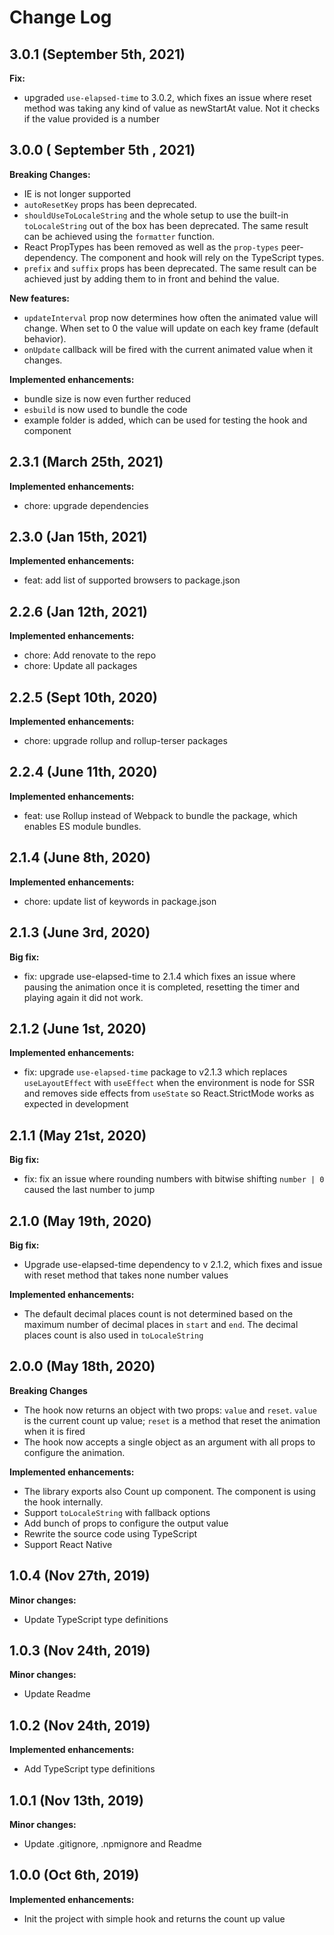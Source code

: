 # Change Log

## 3.0.1 (September 5th, 2021)

**Fix:**

- upgraded `use-elapsed-time` to 3.0.2, which fixes an issue where reset method was taking any kind of value as newStartAt value. Not it checks if the value provided is a number

## 3.0.0 ( September 5th , 2021)

**Breaking Changes:**

- IE is not longer supported
- `autoResetKey` props has been deprecated.
- `shouldUseToLocaleString` and the whole setup to use the built-in `toLocaleString` out of the box has been deprecated. The same result can be achieved using the `formatter` function.
- React PropTypes has been removed as well as the `prop-types` peer-dependency. The component and hook will rely on the TypeScript types.
- `prefix` and `suffix` props has been deprecated. The same result can be achieved just by adding them to in front and behind the value.

**New features:**

- `updateInterval` prop now determines how often the animated value will change. When set to 0 the value will update on each key frame (default behavior).
- `onUpdate` callback will be fired with the current animated value when it changes.

**Implemented enhancements:**

- bundle size is now even further reduced
- `esbuild` is now used to bundle the code
- example folder is added, which can be used for testing the hook and component

## 2.3.1 (March 25th, 2021)

**Implemented enhancements:**

- chore: upgrade dependencies

## 2.3.0 (Jan 15th, 2021)

**Implemented enhancements:**

- feat: add list of supported browsers to package.json

## 2.2.6 (Jan 12th, 2021)

**Implemented enhancements:**

- chore: Add renovate to the repo
- chore: Update all packages

## 2.2.5 (Sept 10th, 2020)

**Implemented enhancements:**

- chore: upgrade rollup and rollup-terser packages

## 2.2.4 (June 11th, 2020)

**Implemented enhancements:**

- feat: use Rollup instead of Webpack to bundle the package, which enables ES module bundles.

## 2.1.4 (June 8th, 2020)

**Implemented enhancements:**

- chore: update list of keywords in package.json

## 2.1.3 (June 3rd, 2020)

**Big fix:**

- fix: upgrade use-elapsed-time to 2.1.4 which fixes an issue where pausing the animation once it is completed, resetting the timer and playing again it did not work.

## 2.1.2 (June 1st, 2020)

**Implemented enhancements:**

- fix: upgrade `use-elapsed-time` package to v2.1.3 which replaces `useLayoutEffect` with `useEffect` when the environment is node for SSR and removes side effects from `useState` so React.StrictMode works as expected in development

## 2.1.1 (May 21st, 2020)

**Big fix:**

- fix: fix an issue where rounding numbers with bitwise shifting `number | 0` caused the last number to jump

## 2.1.0 (May 19th, 2020)

**Big fix:**

- Upgrade use-elapsed-time dependency to v 2.1.2, which fixes and issue with reset method that takes none number values

**Implemented enhancements:**

- The default decimal places count is not determined based on the maximum number of decimal places in `start` and `end`. The decimal places count is also used in `toLocaleString`

## 2.0.0 (May 18th, 2020)

**Breaking Changes**

- The hook now returns an object with two props: `value` and `reset`. `value` is the current count up value; `reset` is a method that reset the animation when it is fired
- The hook now accepts a single object as an argument with all props to configure the animation.

**Implemented enhancements:**

- The library exports also Count up component. The component is using the hook internally.
- Support `toLocaleString` with fallback options
- Add bunch of props to configure the output value
- Rewrite the source code using TypeScript
- Support React Native

## 1.0.4 (Nov 27th, 2019)

**Minor changes:**

- Update TypeScript type definitions

## 1.0.3 (Nov 24th, 2019)

**Minor changes:**

- Update Readme

## 1.0.2 (Nov 24th, 2019)

**Implemented enhancements:**

- Add TypeScript type definitions

## 1.0.1 (Nov 13th, 2019)

**Minor changes:**

- Update .gitignore, .npmignore and Readme

## 1.0.0 (Oct 6th, 2019)

**Implemented enhancements:**

- Init the project with simple hook and returns the count up value

